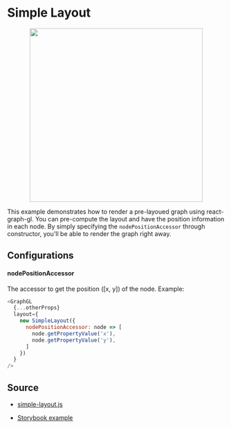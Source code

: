 # Simple Layout

<p align="center">
  <img src="/gatsby/images/layouts/simple.png" height="400" />
</p>

This example demonstrates how to render a pre-layoued graph using react-graph-gl.
You can pre-compute the layout and have the position information in each node.
By simply specifying the `nodePositionAccessor` through constructor, you'll be able to render the graph right away.

## Configurations

#### nodePositionAccessor
The accessor to get the position ([x, y]) of the node.
Example:
```js
<GraphGL
  {...otherProps}
  layout={
    new SimpleLayout({
      nodePositionAccessor: node => [
        node.getPropertyValue('x'),
        node.getPropertyValue('y'),
      ]
    })
  }
/>
````

## Source
 - [simple-layout.js](TBD/master/src/layouts/simple-layout/index.js)

 - [Storybook example](TBD/master/stories/basic-layouts/stories.js#L30-L45)
